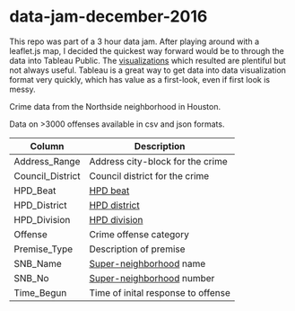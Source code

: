 # data-jam-december-2016

This repo was part of a 3 hour data jam. After playing around with a leaflet.js map, I decided the quickest way forward would be to through the data into Tableau Public. The <a href="https://public.tableau.com/profile/justin.gosses#!/vizhome/HoustonNorthsideNeighborhoodCrimeExploration2016_versionB/NorthsideHoustonCrime">visualizations</a> which resulted are plentiful but not always useful. Tableau is a great way to get data into data visualization format very quickly, which has value as a first-look, even if first look is messy. 

Crime data from the Northside neighborhood in Houston. 

Data on >3000 offenses available in csv and json formats.

| Column    | Description                                |  
|----------|--------------------------------------------|  
| Address\_Range     | Address city-block for the crime|
| Council\_District | Council district for the crime|
| HPD\_Beat    | [HPD beat](http://data.ohouston.org/dataset/hpd-beats) |
| HPD\_District     | [HPD district](http://data.ohouston.org/dataset/hpd-districts) |
| HPD\_Division | [HPD division](http://data.ohouston.org/dataset/hpd-divisions)|
| Offense    | Crime offense category |
| Premise\_Type      | Description of premise |
| SNB\_Name | [Super-neighborhood](http://www.houstontx.gov/superneighborhoods/) name |
| SNB\_No      | [Super-neighborhood](http://www.houstontx.gov/superneighborhoods/) number |
| Time\_Begun | Time of inital response to offense |
